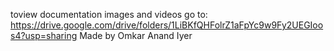 toview documentation images and videos go to:
https://drive.google.com/drive/folders/1LiBKfQHFolrZ1aFpYc9w9Fy2UEGIoos4?usp=sharing
Made by Omkar Anand Iyer
